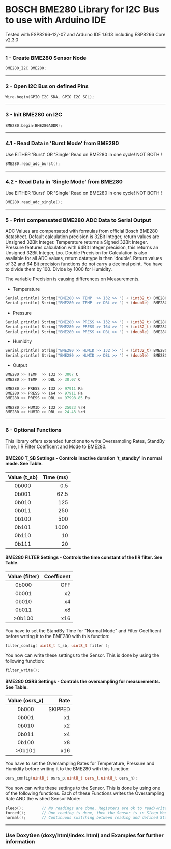 # BOSCH BME280 Library for I2C Bus to use with Arduino IDE
Tested with ESP8266-12/-07 and Arduino IDE 1.6.13 including ESP8266 Core v2.3.0
***
### 1 - Create BME280 Sensor Node
```c++
BME280_I2C BME280;
```
***
### 2 - Open I2C Bus on defined Pins
```c++
Wire.begin(GPIO_I2C_SDA, GPIO_I2C_SCL);
```
***
### 3 - Init BME280 on I2C
```c++
BME280.begin(BME280ADDR);
```
***
### 4.1 - Read Data in 'Burst Mode' from BME280
Use EITHER 'Burst' OR 'Single' Read on BME280 in one cycle! NOT BOTH !
```c++
BME280.read_adc_burst();
```
***
### 4.2 - Read Data in 'Single Mode' from BME280
Use EITHER 'Burst' OR 'Single' Read on BME280 in one cycle! NOT BOTH !
```c++
BME280.read_adc_single();
```
***
### 5 - Print compensated BME280 ADC Data to Serial Output
ADC Values are compensated with formulas from official Bosch BME280 datasheet. Default calculation precision is 32Bit Integer, return values are Unsigned 32Bit Integer. Temperature returns a Signed 32Bit Integer. Pressure features calculation with 64Bit Integer precision, this returns an Unsigned 32Bit Integer, too. Double Precision for Calculation is also available for all ADC values, return datatype is then 'double'. Return values of 32 and 64 Bit precision functions do not carry a decimal point. You have to divide them by 100. Divide by 1000 for Humidity.


The variable Precision is causing differences on Measurements.
* Temperature
```c++
Serial.println( String("BME280 >> TEMP  >> I32 >> ") + (int32_t) BME280.temperature()     + " C" );
Serial.println( String("BME280 >> TEMP  >> DBL >> ") + (double)  BME280.temperature_dbl() + " C" );
```
* Pressure
```c++
Serial.println( String("BME280 >> PRESS >> I32 >> ") + (int32_t) BME280.pressure()        + " Pa" );
Serial.println( String("BME280 >> PRESS >> I64 >> ") + (int32_t) BME280.pressure_i64()    + " Pa" );
Serial.println( String("BME280 >> PRESS >> DBL >> ") + (double)  BME280.pressure_dbl()    + " Pa" );
```
* Humidity
```c++
Serial.println( String("BME280 >> HUMID >> I32 >> ") + (int32_t) BME280.humidity()        + " %rH" );  
Serial.println( String("BME280 >> HUMID >> DBL >> ") + (double)  BME280.humidity_dbl()    + " %rH" );
```
* Output
```c++
BME280 >> TEMP  >> I32 >> 3007 C
BME280 >> TEMP  >> DBL >> 30.07 C

BME280 >> PRESS >> I32 >> 97911 Pa
BME280 >> PRESS >> I64 >> 97911 Pa
BME280 >> PRESS >> DBL >> 97998.85 Pa

BME280 >> HUMID >> I32 >> 25023 %rH
BME280 >> HUMID >> DBL >> 24.43 %rH
```
***
### 6 - Optional Functions
This library offers extended functions to write Oversampling Rates, StandBy Time, IIR Filter Coefficent and Mode to BME280.

#### BME280 T_SB Settings - Controls inactive duration 't_standby' in normal mode. See Table.
| Value (t_sb)    | Time (ms)     |
|:---------------:|--------------:|
|0b000 | 0.5|
|0b001 | 62.5|
|0b010 | 125|
|0b011 | 250|
|0b100 | 500|
|0b101 | 1000|
|0b110 | 10|
|0b111 | 20|

#### BME280 FILTER Settings - Controls the time constant of the IIR filter. See Table.
| Value (filter)  | Coefficent    |
|:---------------:|--------------:|
|0b000 | OFF |
|0b001 | x2 |
|0b010 | x4 |
|0b011 | x8 |
|>0b100 | x16 |

You have to set the StandBy Time for "Normal Mode" and Filter Coefficent before writing it to the BME280 with this function:
```c++
filter_config( uint8_t t_sb, uint8_t filter );
```

You now can write these settings to the Sensor. This is done by using the following function:
```c++
filter_write();
```

#### BME280 OSRS Settings - Controls the oversampling for measurements. See Table.

| Value (osrs_x)  | Rate          |
|:---------------:|--------------:|
|0b000 | SKIPPED|
|0b001 | x1|
|0b010 | x2|
|0b011 | x4|
|0b100 | x8|
|>0b101 | x16|

You have to set the Oversampling Rates for Temperature, Pressure and Humidity before writing it to the BME280 with this function:
```c++
osrs_config(uint8_t osrs_p,uint8_t osrs_t,uint8_t osrs_h);
```
You now can write these settings to the Sensor. This is done by using one of the following functions. Each of these Functions writes the Oversampling Rate AND the wished Sensor Mode: 
```c++
sleep();		// No readings are done, Registers are ok to read/write
forced();		// One reading is done, then the Sensor is in Sleep Mode again
normal();		// Continuous switching between reading and defined StandBy Time
```

***
### Use DoxyGen (doxy/html/index.html) and Examples for further information

